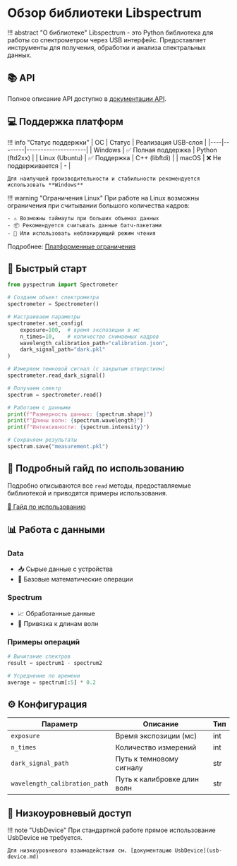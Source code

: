 # Обзор библиотеки Libspectrum

!!! abstract "О библиотеке"
    Libspectrum - это Python библиотека для работы со спектрометром через USB интерфейс.
    Предоставляет инструменты для получения, обработки и анализа спектральных данных.

## 📚 API

Полное описание API доступно в [документации API](../reference.md).

## 💻 Поддержка платформ

!!! info "Статус поддержки"
    | ОС | Статус | Реализация USB-слоя |
    |----|--------|---------------------|
    | Windows | ✅ Полная поддержка | Python (ftd2xx) |
    | Linux (Ubuntu) | ✅ Поддержка | C++ (libftdi) |
    | macOS | ❌ Не поддерживается | - |

    Для наилучшей производительности и стабильности рекомендуется использовать **Windows**

!!! warning "Ограничения Linux"
    При работе на Linux возможны ограничения при считывании большого количества кадров:

    - ⚠️ Возможны таймауты при больших объемах данных
    - 📦 Рекомендуется считывать данные батч-пакетами
    - 🔄 Или использовать неблокирующий режим чтения

Подробнее: [Платформенные ограничения](../dev-docs/platform-limitations.md)

## 🚀 Быстрый старт

```python
from pyspectrum import Spectrometer

# Создаем объект спектрометра
spectrometer = Spectrometer()

# Настраиваем параметры
spectrometer.set_config(
    exposure=100,  # время экспозиции в мс
    n_times=10,    # количество снимаемых кадров
    wavelength_calibration_path="calibration.json",  
    dark_signal_path="dark.pkl"  
)

# Измеряем темновой сигнал (с закрытым отверстием)
spectrometer.read_dark_signal()

# Получаем спектр
spectrum = spectrometer.read()

# Работаем с данными
print(f"Размерность данных: {spectrum.shape}")
print(f"Длины волн: {spectrum.wavelength}")
print(f"Интенсивности: {spectrum.intensity}")

# Сохраняем результаты
spectrum.save("measurement.pkl")
```

## 📖 Подробный гайд по использованию

Подробно описываются все `read` методы, предоставляемые библиотекой и приводятся примеры использования.

[📖 Гайд по использованию](guide.md)

## 📊 Работа с данными

### Data

- 📥 Сырые данные с устройства
- 🔢 Базовые математические операции

### Spectrum

- 📈 Обработанные данные
- 📏 Привязка к длинам волн

### Примеры операций

```python
# Вычитание спектров
result = spectrum1 - spectrum2

# Усреднение по времени
average = spectrum[:5] * 0.2  
```

## ⚙️ Конфигурация

| Параметр | Описание | Тип |
|----------|----------|-----|
| `exposure` | Время экспозиции (мс) | int |
| `n_times` | Количество измерений | int |
| `dark_signal_path` | Путь к темновому сигналу | str |
| `wavelength_calibration_path` | Путь к калибровке длин волн | str |

## 🔧 Низкоуровневый доступ

!!! note "UsbDevice"
    При стандартной работе прямое использование UsbDevice не требуется.

    Для низкоуровневого взаимодействия см. [документацию UsbDevice](usb-device.md)

